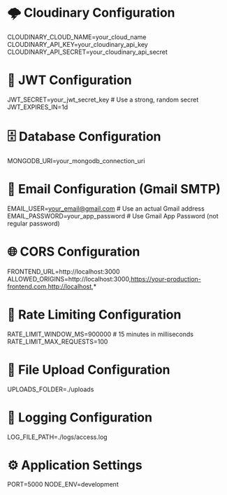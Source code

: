 # 🌩️ Cloudinary Configuration
CLOUDINARY_CLOUD_NAME=your_cloud_name
CLOUDINARY_API_KEY=your_cloudinary_api_key
CLOUDINARY_API_SECRET=your_cloudinary_api_secret

# 🔐 JWT Configuration
JWT_SECRET=your_jwt_secret_key          # Use a strong, random secret
JWT_EXPIRES_IN=1d

# 🗄️ Database Configuration
MONGODB_URI=your_mongodb_connection_uri

# 📧 Email Configuration (Gmail SMTP)
EMAIL_USER=your_email@gmail.com         # Use an actual Gmail address
EMAIL_PASSWORD=your_app_password        # Use Gmail App Password (not regular password)

# 🌐 CORS Configuration
FRONTEND_URL=http://localhost:3000
ALLOWED_ORIGINS=http://localhost:3000,https://your-production-frontend.com,http://localhost,*

# 🚦 Rate Limiting Configuration
RATE_LIMIT_WINDOW_MS=900000             # 15 minutes in milliseconds
RATE_LIMIT_MAX_REQUESTS=100

# 📁 File Upload Configuration
UPLOADS_FOLDER=./uploads

# 📜 Logging Configuration
LOG_FILE_PATH=./logs/access.log

# ⚙️ Application Settings
PORT=5000
NODE_ENV=development

